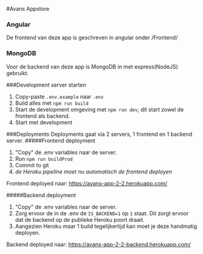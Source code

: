 #Avans Appstore
### Angular
De frontend van deze app is geschreven in angular onder /Frontend/

### MongoDB
Voor de backend van deze app is MongoDB in met express(NodeJS) gebruikt.

###Development server starten
1. Copy-paste `.env.example` naar `.env`
2. Build alles met `npm run build`
3. Start de development omgeving met `npm run dev`, dit start zowel de frontend als backend.
4. Start met development

###Deployments
Deployments gaat via 2 servers, 1 frontend en 1 backend server.
#####Frontend deployment
1. "Copy" de .env variables naar de server.
2. Run `npm run buildProd`
3. Commit to git
4. _de Heroku pipeline moet nu automatisch de frontend deployen_

Frontend deployed naar: https://avans-app-2-2.herokuapp.com/

#####Backend deployment
1. "Copy" de .env variables naar de server.
2. Zorg ervoor de in de .env de `IS_BACKEND=1` op `1` staat. Dit zorgt ervoor dat de backend op de publieke Heroku poort draait.
3. Aangezien Heroku maar 1 build tegelijkertijd kan moet je deze handmatig deployen.

Backend deployed naar: https://avans-app-2-2-backend.herokuapp.com/
